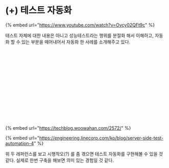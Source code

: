 # (+) 테스트 자동화

{% embed url="https://www.youtube.com/watch?v=Ovcy02QFt9c" %}

테스트 자체에 대한 내용은 아니고 성능테스트라는 행위를 분절화 해서 이해하고, 자동화 할 수 있는 부분을 떼어내어서 자동화 한 사례를 소개해주고 있다.

<figure><img src="../../.gitbook/assets/K-001 (1).png" alt=""><figcaption></figcaption></figure>

<figure><img src="../../.gitbook/assets/K-002 (1).png" alt=""><figcaption></figcaption></figure>

<figure><img src="../../.gitbook/assets/K-003 (4).png" alt=""><figcaption></figcaption></figure>

<figure><img src="../../.gitbook/assets/K-004 (2).png" alt=""><figcaption></figcaption></figure>

<figure><img src="../../.gitbook/assets/K-005 (1).png" alt=""><figcaption></figcaption></figure>

<figure><img src="../../.gitbook/assets/K-006.png" alt=""><figcaption></figcaption></figure>

<figure><img src="../../.gitbook/assets/K-007.png" alt=""><figcaption></figcaption></figure>

<figure><img src="../../.gitbook/assets/K-008.png" alt=""><figcaption></figcaption></figure>

<figure><img src="../../.gitbook/assets/K-009 (1).png" alt=""><figcaption></figcaption></figure>

<figure><img src="../../.gitbook/assets/K-010.png" alt=""><figcaption></figcaption></figure>

<figure><img src="../../.gitbook/assets/K-011 (1).png" alt=""><figcaption></figcaption></figure>

<figure><img src="../../.gitbook/assets/K-012.png" alt=""><figcaption></figcaption></figure>

<figure><img src="../../.gitbook/assets/K-013 (1).png" alt=""><figcaption></figcaption></figure>

<figure><img src="../../.gitbook/assets/K-014 (1).png" alt=""><figcaption></figcaption></figure>

<figure><img src="../../.gitbook/assets/K-015.png" alt=""><figcaption></figcaption></figure>

<figure><img src="../../.gitbook/assets/K-016 (1).png" alt=""><figcaption></figcaption></figure>

<figure><img src="../../.gitbook/assets/K-017 (1).png" alt=""><figcaption></figcaption></figure>



{% embed url="https://techblog.woowahan.com/2572/" %}

{% embed url="https://engineering.linecorp.com/ko/blog/server-side-test-automation-4" %}

위 두 레퍼런스를 보고 시행착오(?) 를 좀 겪으면 테스트 자동화를 구현해볼 수 있을 것 같다. 실제로 한번 구축을 해보면 의미 있는 경험일 것 같다.
